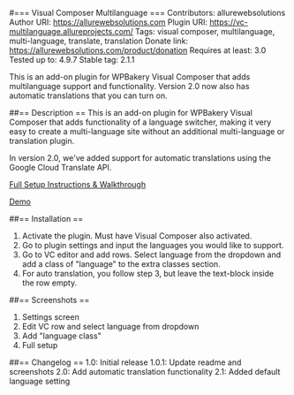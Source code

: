 #=== Visual Composer Multilanguage ===
Contributors: allurewebsolutions
Author URI: https://allurewebsolutions.com
Plugin URI: https://vc-multilanguage.allureprojects.com/
Tags: visual composer, multilanguage, multi-language, translate, translation
Donate link: https://allurewebsolutions.com/product/donation
Requires at least: 3.0
Tested up to: 4.9.7
Stable tag: 2.1.1

This is an add-on plugin for WPBakery Visual Composer that adds multilanguage support and functionality. Version 2.0 now also has automatic translations that you can turn on.


##== Description ==
This is an add-on plugin for WPBakery Visual Composer that adds functionality of a language switcher, making it very easy to create a multi-language site without an additional multi-language or translation plugin.

In version 2.0, we've added support for automatic translations using the Google Cloud Translate API.

[Full Setup Instructions & Walkthrough](https://allurewebsolutions.com/visual-composer-multilanguage-plugin)

[Demo](https://vc-multilanguage.allureprojects.com)

##== Installation ==
1) Activate the plugin. Must have Visual Composer also activated.
2) Go to plugin settings and input the languages you would like to support.
3) Go to VC editor and add rows. Select language from the dropdown and add a class of "language" to the extra classes section.
4) For auto translation, you follow step 3, but leave the text-block inside the row empty.

##== Screenshots ==
1. Settings screen
2. Edit VC row and select language from dropdown
3. Add "language class"
4. Full setup

##== Changelog ==
1.0: Initial release
1.0.1: Update readme and screenshots
2.0: Add automatic translation functionality
2.1: Added default language setting